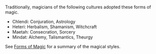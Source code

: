 Traditionally, magicians of the following cultures adopted these forms of magic.

* Chlendi: Conjuration, Astrology
* Heteri: Herbalism, Shamanism, Witchcraft
* Maetah: Consecration, Sorcery
* Mindat: Alchemy, Talismantics, Theurgy

See [Forms of Magic](forms_of_magic.md) for a summary of the magical styles.
